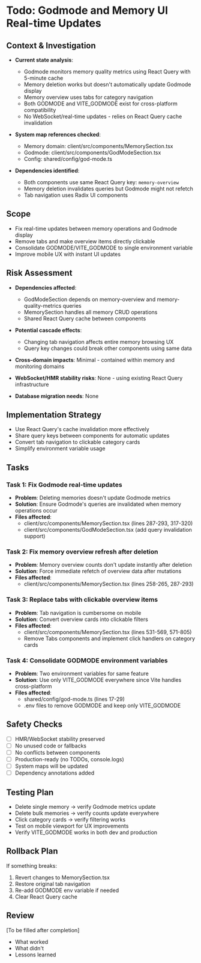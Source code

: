 # Todo: Godmode and Memory UI Real-time Updates

## Context & Investigation
- **Current state analysis**: 
  - Godmode monitors memory quality metrics using React Query with 5-minute cache
  - Memory deletion works but doesn't automatically update Godmode display
  - Memory overview uses tabs for category navigation
  - Both GODMODE and VITE_GODMODE exist for cross-platform compatibility
  - No WebSocket/real-time updates - relies on React Query cache invalidation

- **System map references checked**: 
  - Memory domain: client/src/components/MemorySection.tsx
  - Godmode: client/src/components/GodModeSection.tsx
  - Config: shared/config/god-mode.ts

- **Dependencies identified**:
  - Both components use same React Query key: `memory-overview`
  - Memory deletion invalidates queries but Godmode might not refetch
  - Tab navigation uses Radix UI components

## Scope
- Fix real-time updates between memory operations and Godmode display
- Remove tabs and make overview items directly clickable
- Consolidate GODMODE/VITE_GODMODE to single environment variable
- Improve mobile UX with instant UI updates

## Risk Assessment
- **Dependencies affected**: 
  - GodModeSection depends on memory-overview and memory-quality-metrics queries
  - MemorySection handles all memory CRUD operations
  - Shared React Query cache between components

- **Potential cascade effects**: 
  - Changing tab navigation affects entire memory browsing UX
  - Query key changes could break other components using same data

- **Cross-domain impacts**: Minimal - contained within memory and monitoring domains

- **WebSocket/HMR stability risks**: None - using existing React Query infrastructure

- **Database migration needs**: None

## Implementation Strategy
- Use React Query's cache invalidation more effectively
- Share query keys between components for automatic updates
- Convert tab navigation to clickable category cards
- Simplify environment variable usage

## Tasks

### Task 1: Fix Godmode real-time updates
- **Problem**: Deleting memories doesn't update Godmode metrics
- **Solution**: Ensure Godmode's queries are invalidated when memory operations occur
- **Files affected**:
  - client/src/components/MemorySection.tsx (lines 287-293, 317-320)
  - client/src/components/GodModeSection.tsx (add query invalidation support)

### Task 2: Fix memory overview refresh after deletion
- **Problem**: Memory overview counts don't update instantly after deletion
- **Solution**: Force immediate refetch of overview data after mutations
- **Files affected**:
  - client/src/components/MemorySection.tsx (lines 258-265, 287-293)

### Task 3: Replace tabs with clickable overview items
- **Problem**: Tab navigation is cumbersome on mobile
- **Solution**: Convert overview cards into clickable filters
- **Files affected**:
  - client/src/components/MemorySection.tsx (lines 531-569, 571-805)
  - Remove Tabs components and implement click handlers on category cards

### Task 4: Consolidate GODMODE environment variables
- **Problem**: Two environment variables for same feature
- **Solution**: Use only VITE_GODMODE everywhere since Vite handles cross-platform
- **Files affected**:
  - shared/config/god-mode.ts (lines 17-29)
  - .env files to remove GODMODE and keep only VITE_GODMODE

## Safety Checks
- [ ] HMR/WebSocket stability preserved
- [ ] No unused code or fallbacks
- [ ] No conflicts between components
- [ ] Production-ready (no TODOs, console.logs)
- [ ] System maps will be updated
- [ ] Dependency annotations added

## Testing Plan
- Delete single memory → verify Godmode metrics update
- Delete bulk memories → verify counts update everywhere
- Click category cards → verify filtering works
- Test on mobile viewport for UX improvements
- Verify VITE_GODMODE works in both dev and production

## Rollback Plan
If something breaks:
1. Revert changes to MemorySection.tsx
2. Restore original tab navigation
3. Re-add GODMODE env variable if needed
4. Clear React Query cache

## Review
[To be filled after completion]
- What worked
- What didn't
- Lessons learned